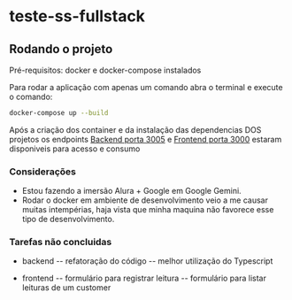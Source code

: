 # teste-ss-fullstack

## Rodando o projeto
Pré-requisitos: docker e docker-compose instalados

Para rodar a aplicação com apenas um comando abra o terminal e execute o comando:

```bash
docker-compose up --build
```

Após a criação dos container e da instalação das dependencias DOS projetos os endpoints [Backend porta 3005](http://localhost:3005/) e [Frontend porta 3000](http://localhost:3005/)
estaram disponiveis para acesso e consumo

### Considerações

- Estou fazendo a imersão Alura + Google em Google Gemini. 
- Rodar o docker em ambiente de desenvolvimento veio a me causar muitas intempérias, haja vista que minha maquina não favorece esse tipo de desenvolvimento.

### Tarefas não concluidas

- backend
-- refatoração do código 
-- melhor utilização do Typescript

- frontend 
-- formulário para registrar leitura
-- formulário para listar leituras de um customer
